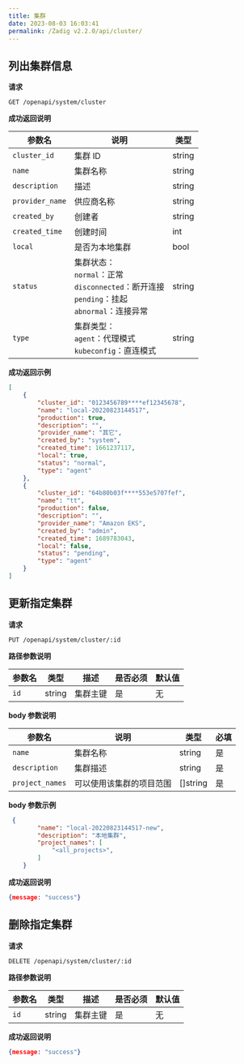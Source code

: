 ```yaml
---
title: 集群
date: 2023-08-03 16:03:41
permalink: /Zadig v2.2.0/api/cluster/
---
```


## 列出集群信息

**请求**

```
GET /openapi/system/cluster
```

**成功返回说明**

| 参数名          | 说明                                                         | 类型   |
| --------------- | ------------------------------------------------------------ | ------ |
| `cluster_id`    | 集群 ID                                                      | string |
| `name`          | 集群名称                                                     | string |
| `description`   | 描述                                                         | string |
| `provider_name` | 供应商名称                                                   | string |
| `created_by`    | 创建者                                                       | string |
| `created_time`  | 创建时间                                                     | int    |
| `local`         | 是否为本地集群                                               | bool   |
| `status`        | 集群状态：<br /> `normal`：正常<br />`disconnected`：断开连接<br />`pending`：挂起<br />`abnormal`：连接异常 | string |
| `type`          | 集群类型：<br /> `agent`：代理模式<br />`kubeconfig`：直连模式 | string |

**成功返回示例**

```json
[
    {
        "cluster_id": "0123456789****ef12345678",
        "name": "local-20220823144517",
        "production": true,
        "description": "",
        "provider_name": "其它",
        "created_by": "system",
        "created_time": 1661237117,
        "local": true,
        "status": "normal",
        "type": "agent"
    },
    {
        "cluster_id": "64b80b03f****553e5707fef",
        "name": "tt",
        "production": false,
        "description": "",
        "provider_name": "Amazon EKS",
        "created_by": "admin",
        "created_time": 1689783043,
        "local": false,
        "status": "pending",
        "type": "agent"
    }
]
```

## 更新指定集群

**请求**

```
PUT /openapi/system/cluster/:id
```

**路径参数说明**

| 参数名        | 类型   | 描述       | 是否必须 | 默认值 |
| ------------- | ------ | ---------- | -------- | ------ |
| `id` | string |  集群主键 | 是       | 无     |

**body 参数说明**

|参数名|说明|类型|必填|
|----------------|-------------------|---|---|
|`name`  |集群名称|string|是|
|`description`   |集群描述| string|是|
|`project_names` |可以使用该集群的项目范围| []string|是|

**body 参数示例**

``` json
 {        
        "name": "local-20220823144517-new",        
        "description": "本地集群",       
        "project_names": [            
            "<all_projects>",           
        ]
    }
```

**成功返回说明**

```JSON
{message: "success"}
```


## 删除指定集群

**请求**

```
DELETE /openapi/system/cluster/:id
```

**路径参数说明**

| 参数名        | 类型   | 描述       | 是否必须 | 默认值 |
| ------------- | ------ | ---------- | -------- | ------ |
| `id` | string |  集群主键 | 是       | 无     |

**成功返回说明**

```JSON
{message: "success"}
```

